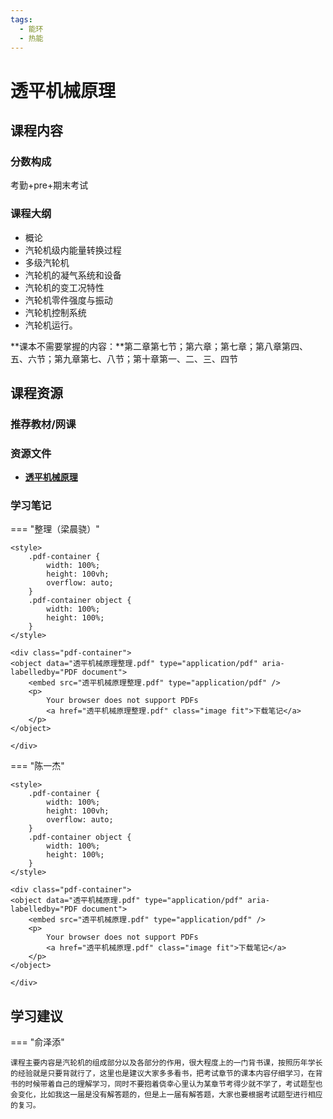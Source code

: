 ```yaml
---
tags:
  - 能环
  - 热能
---
```


# 透平机械原理

## 课程内容

### 分数构成

考勤+pre+期末考试

### 课程大纲

- 概论
- 汽轮机级内能量转换过程
- 多级汽轮机
- 汽轮机的凝气系统和设备
- 汽轮机的变工况特性
- 汽轮机零件强度与振动
- 汽轮机控制系统
- 汽轮机运行。

**课本不需要掌握的内容：**第二章第七节；第六章；第七章；第八章第四、五、六节；第九章第七、八节；第十章第一、二、三、四节


## 课程资源

### 推荐教材/网课

### 资源文件

- [**透平机械原理**](https://pan.baidu.com/s/1D7Xq53lctIP_mcASYXVtGw?pwd=jy7t)

### 学习笔记

=== "整理（梁晨骁）"

    <style>
        .pdf-container {
            width: 100%;
            height: 100vh;
            overflow: auto;
        }
        .pdf-container object {
            width: 100%;
            height: 100%;
        }
    </style>

    <div class="pdf-container">
    <object data="透平机械原理整理.pdf" type="application/pdf" aria-labelledby="PDF document">
        <embed src="透平机械原理整理.pdf" type="application/pdf" />
        <p>
            Your browser does not support PDFs
            <a href="透平机械原理整理.pdf" class="image fit">下载笔记</a>
        </p>
    </object>

    </div>

=== "陈一杰"

    <style>
        .pdf-container {
            width: 100%;
            height: 100vh;
            overflow: auto;
        }
        .pdf-container object {
            width: 100%;
            height: 100%;
        }
    </style>

    <div class="pdf-container">
    <object data="透平机械原理.pdf" type="application/pdf" aria-labelledby="PDF document">
        <embed src="透平机械原理.pdf" type="application/pdf" />
        <p>
            Your browser does not support PDFs
            <a href="透平机械原理.pdf" class="image fit">下载笔记</a>
        </p>
    </object>

    </div>

## 学习建议

=== "俞泽添"

    课程主要内容是汽轮机的组成部分以及各部分的作用，很大程度上的一门背书课，按照历年学长的经验就是只要背就行了，这里也是建议大家多多看书，把考试章节的课本内容仔细学习，在背书的时候带着自己的理解学习，同时不要抱着侥幸心里认为某章节考得少就不学了，考试题型也会变化，比如我这一届是没有解答题的，但是上一届有解答题，大家也要根据考试题型进行相应的复习。








